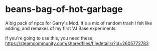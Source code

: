 # beans-bag-of-hot-garbage
A big pack of npcs for Garry's Mod.
It's a mix of random trash I felt like adding, and remakes of my first VJ Base experiments.

If you're going to use this, you need these; https://steamcommunity.com/sharedfiles/filedetails/?id=2605772783
